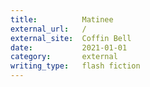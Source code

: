 ```yaml
---
title:          Matinee
external_url:   /
external_site:  Coffin Bell
date:           2021-01-01
category:       external
writing_type:   flash fiction
---
```

